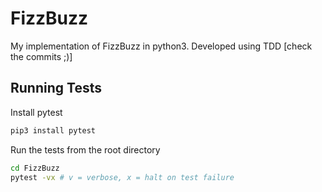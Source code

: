 # FizzBuzz
My implementation of FizzBuzz in python3. Developed using TDD [check the commits ;)]

## Running Tests

Install pytest
```bash
pip3 install pytest
```

Run the tests from the root directory
```bash
cd FizzBuzz
pytest -vx # v = verbose, x = halt on test failure
```
